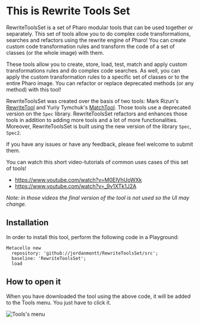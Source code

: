 # This is Rewrite Tools Set

RewriteToolsSet is a set of Pharo modular tools that can be used together or separately. This set of tools allow you to do complex code transformations, searches and refactors using the rewrite engine of Pharo! You can create custom code transformation rules and transform the code of a set of classes (or the whole image) with them.

These tools allow you to create, store, load, test, match and apply custom transformations rules and do complex code searches. As well, you can apply the custom transformation rules to a specific set of classes or to the entire Pharo image. You can refactor or replace deprecated methods (or any method) with this tool!

RewriteToolsSet was created over the basis of two tools: Mark Rizun's [RewriteTool](http://smalltalkhub.com/#!/~MarkRizun/RewriteTool) and Yuriy Tymchuk's [MatchTool](https://github.com/Uko/MatchTool). Those tools use a deprecated version on the `Spec` library. RewriteToolsSet refactors and enhances those tools in addition to adding more tools and a lot of more functionalities. Moreover, RewriteToolsSet is built using the new version of the library `Spec`, `Spec2`.

If you have any issues or have any feedback, please feel welcome to submit them.

You can watch this short video-tutorials of common uses cases of this set of tools!
- https://www.youtube.com/watch?v=M0ElVhUoWXk
- https://www.youtube.com/watch?v=_9v1XTk1J2A

*Note: in those videos the final version of the tool is not used so the UI may change.*
## Installation

In order to install this tool, perform the following code in a Playground:

    Metacello new
      repository: 'github://jordanmontt/RewriteToolsSet/src';
      baseline: 'RewriteToolsSet';
      load


## How to open it

When you have downloaded the tool using the above code, it will be added to the Tools menu. You just have to click it.

![Tools's menu](https://i.imgur.com/jl7MxSD.png)
